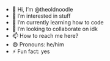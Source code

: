 - 👋 Hi, I’m @theoldnoodle
- 👀 I’m interested in stuff
- 🌱 I’m currently learning how to code
- 💞️ I’m looking to collaborate on idk
- 📫 How to reach me here?
- 😄 Pronouns: he/him
- ⚡ Fun fact: yes

<!---
theoldnoodle/theoldnoodle is a ✨ special ✨ repository because its `README.md` (this file) appears on your GitHub profile.
You can click the Preview link to take a look at your changes.
--->
